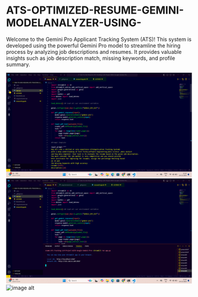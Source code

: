# ATS-OPTIMIZED-RESUME-GEMINI-MODELANALYZER-USING-
Welcome to the Gemini Pro Applicant Tracking System (ATS)! This system is developed using the powerful Gemini Pro model to streamline the hiring process by analyzing job descriptions and resumes. It provides valuable insights such as job description match, missing keywords, and profile summary.

![image alt](https://github.com/Nava0575/ATS-OPTIMIZED-RESUME-GEMINI-MODELANALYZER-USING-/blob/3549e3a74802aa1d87a5ad4cc26d085f58d44b44/Screenshot%20(5).png)
![image alt](https://github.com/Nava0575/ATS-OPTIMIZED-RESUME-GEMINI-MODELANALYZER-USING-/blob/a4153a3aaa9d47dc873660845abce3136d7e3e15/Screenshot%20(6).png)
![image alt]()
